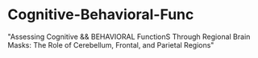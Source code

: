 # Cognitive-Behavioral-Func
"Assessing Cognitive &amp;&amp; BEHAVIORAL FunctionS Through Regional Brain Masks: The Role of Cerebellum, Frontal, and Parietal Regions"
